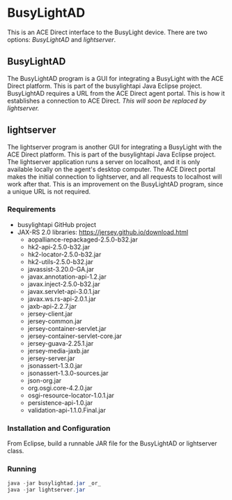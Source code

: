 # BusyLightAD

This is an ACE Direct interface to the BusyLight device. There are two options: _BusyLightAD_ and _lightserver_. 

## BusyLightAD

The BusyLightAD program is a GUI for integrating a BusyLight with the ACE Direct platform. This is part of the busylightapi Java Eclipse project. BusyLightAD requires a URL from the ACE Direct agent portal. This is how it establishes a connection to ACE Direct. _This will soon be replaced by lightserver._

## lightserver

The lightserver program is another GUI for integrating a BusyLight with the ACE Direct platform. This is part of the busylightapi Java Eclipse project. The lightserver application runs a server on localhost, and it is only available locally on the agent's desktop computer. The ACE Direct portal makes the initial connection to lightserver, and all requests to localhost will work after that. This is an improvement on the BusyLightAD program, since a unique URL is not required.

### Requirements

* busylightapi GitHub project
* JAX-RS 2.0 libraries: https://jersey.github.io/download.html
    * aopalliance-repackaged-2.5.0-b32.jar
    * hk2-api-2.5.0-b32.jar
    * hk2-locator-2.5.0-b32.jar
    * hk2-utils-2.5.0-b32.jar
    * javassist-3.20.0-GA.jar
    * javax.annotation-api-1.2.jar
    * javax.inject-2.5.0-b32.jar
    * javax.servlet-api-3.0.1.jar
    * javax.ws.rs-api-2.0.1.jar
    * jaxb-api-2.2.7.jar
    * jersey-client.jar
    * jersey-common.jar
    * jersey-container-servlet.jar
    * jersey-container-servlet-core.jar
    * jersey-guava-2.25.1.jar
    * jersey-media-jaxb.jar
    * jersey-server.jar
    * jsonassert-1.3.0.jar
    * jsonassert-1.3.0-sources.jar
    * json-org.jar
    * org.osgi.core-4.2.0.jar
    * osgi-resource-locator-1.0.1.jar
    * persistence-api-1.0.jar
    * validation-api-1.1.0.Final.jar

### Installation and Configuration

From Eclipse, build a runnable JAR file for the BusyLightAD or lightserver class.

### Running

```java
java -jar busylightad.jar _or_
java -jar lightserver.jar 
```


